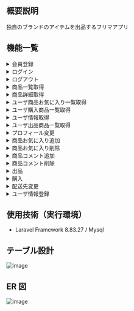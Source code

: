 ## 概要説明

独自のブランドのアイテムを出品するフリマアプリ

## 機能一覧

<details>
<summary>会員登録</summary>

1. 「会員登録」をクリック（未ログイン時のみ押下可能）  
   ![alt text](image.png)

1. Email と password を入力して「登録する」をクリック

- Email：必須
- password：必須,6 桁以上
- 登録後はログイン状態になる

  ![alt text](image-2.png)

</details>

<details>
<summary>ログイン</summary>

1. 「ログイン」をクリック（未ログイン時のみ押下可能）  
   ![alt text](image-3.png)

1. Email と password を入力して「ログイン」をクリック

- Email：必須
- password：必須

  ![alt text](image-4.png)

</details>
<details>
<summary>ログアウト</summary>

1. 「ログアウト」をクリック（ログイン時のみ押下可能）  
   ![alt text](image-5.png)

1. 完了メッセージが表示されるので「閉じる」をクリック

   ![alt text](image-6.png)

</details>
<details>
<summary>商品一覧取得</summary>

1. 「ロゴ」をクリック
1. 商品一覧が表示される

   ![alt text](image-7.png)

</details> 
<details>
<summary>商品詳細取得</summary>

1. 商品一覧画面の画像をクリック  
   ![alt text](image-8.png)

1. 商品詳細が表示される

   ![alt text](image-9.png)

</details> 
<details>
<summary>ユーザ商品お気に入り一覧取得</summary>

1. 「マイリスト」をクリック

   ![alt text](image-10.png)

1. お気に入り一覧が表示される

   ![alt text](image-11.png)

</details> 
<details>
<summary>ユーザ購入商品一覧取得</summary>
</details> 
<details>
<summary>ユーザ情報取得</summary>
</details> 
<details>
<summary>ユーザ出品商品一覧取得</summary>
</details> 
<details>
<summary>プロフィール変更</summary>
</details>
<details>
<summary>商品お気に入り追加</summary>
</details>
<details>
<summary>商品お気に入り削除</summary>
</details>
<details>
<summary>商品コメント追加</summary>
</details>
<details>
<summary>商品コメント削除</summary>
</details>
<details>
<summary>出品</summary>

1. 「出品」をクリック（未ログインの場合はログインへ）

   ![alt text](image-12.png)

1. 出品する商品情報を入力して、「出品する」ボタンを押下する。

   ![alt text](image-13.png)

</details>
<details>
<summary>購入</summary>
</details>
<details>
<summary>配送先変更</summary>
</details>
<details>
<summary>ユーザ情報登録</summary>
</details>

## 使用技術（実行環境）

- Laravel Framework 8.83.27 / Mysql

## テーブル設計

<img width="684" alt="image" src="https://user-images.githubusercontent.com/118349010/212449477-92d75345-4b76-4515-8b55-33ff32777da2.png">

## ER 図

<img width="127" alt="image" src="https://user-images.githubusercontent.com/118349010/212449508-05b29c93-b4b4-414d-92cc-6cc415b9ba52.png">
